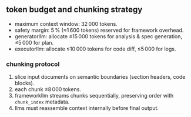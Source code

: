 ## token budget and chunking strategy

* maximum context window: 32 000 tokens.  
* safety margin: 5 % (≈1 600 tokens) reserved for framework overhead.  
* generatorllm: allocate ≤15 000 tokens for analysis & spec generation, ≤5 000 for plan.  
* executorllm: allocate ≤10 000 tokens for code diff, ≤5 000 for logs.  

### chunking protocol
1. slice input documents on semantic boundaries (section headers, code blocks).  
2. each chunk ≤8 000 tokens.  
3. frameworkllm streams chunks sequentially, preserving order with `chunk_index` metadata.  
4. llms must reassemble context internally before final output.
